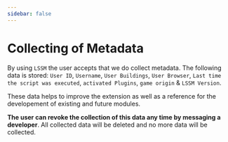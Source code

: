 ```yaml
---
sidebar: false
---
```


# Collecting of Metadata

By using `LSSM` the user accepts that we do collect metadata. The following data is stored: `User ID`, `Username`, `User Buildings`, `User Browser`, `Last time the script was executed`, `activated Plugins`, `game origin` & `LSSM Version`.

These data helps to improve the extension as well as a reference for the developement of existing and future modules.

**The user can revoke the collection of this data any time by messaging a developer**.
All collected data will be deleted and no more data will be collected.
